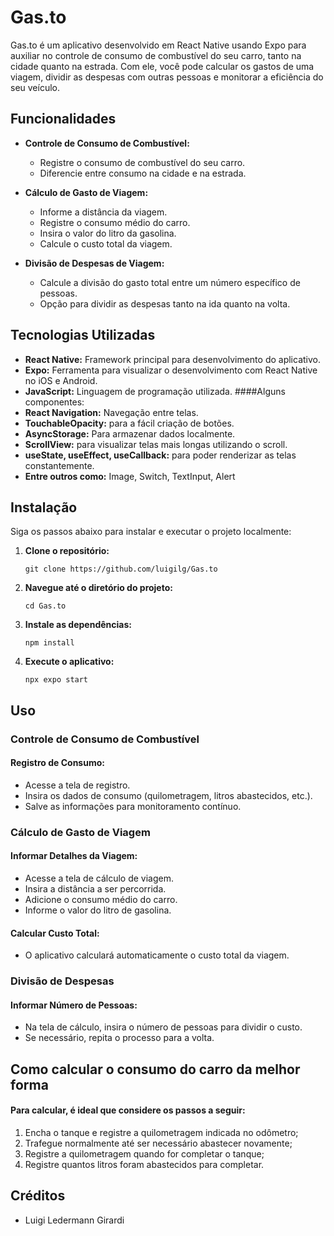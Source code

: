 # Gas.to

Gas.to é um aplicativo desenvolvido em React Native usando Expo para auxiliar no controle de consumo de combustível do seu carro, tanto na cidade quanto na estrada. Com ele, você pode calcular os gastos de uma viagem, dividir as despesas com outras pessoas e monitorar a eficiência do seu veículo.

## Funcionalidades

- **Controle de Consumo de Combustível:**
  - Registre o consumo de combustível do seu carro.
  - Diferencie entre consumo na cidade e na estrada.

- **Cálculo de Gasto de Viagem:**
  - Informe a distância da viagem.
  - Registre o consumo médio do carro.
  - Insira o valor do litro da gasolina.
  - Calcule o custo total da viagem.

- **Divisão de Despesas de Viagem:**
  - Calcule a divisão do gasto total entre um número específico de pessoas.
  - Opção para dividir as despesas tanto na ida quanto na volta.

## Tecnologias Utilizadas

- **React Native:** Framework principal para desenvolvimento do aplicativo.
- **Expo:** Ferramenta para visualizar o desenvolvimento com React Native no iOS e Android.
- **JavaScript:** Linguagem de programação utilizada.
####Alguns componentes:
- **React Navigation:** Navegação entre telas.
- **TouchableOpacity:** para a fácil criação de botões.
- **AsyncStorage:** Para armazenar dados localmente.
- **ScrollView:** para visualizar telas mais longas utilizando o scroll.
- **useState, useEffect, useCallback:** para poder renderizar as telas constantemente.
- **Entre outros como:** Image, Switch, TextInput, Alert

## Instalação

Siga os passos abaixo para instalar e executar o projeto localmente:

1. **Clone o repositório:**
   ```
   git clone https://github.com/luigilg/Gas.to
   ```
2. **Navegue até o diretório do projeto:**
    ```
    cd Gas.to
    ```
3. **Instale as dependências:**
    ```
    npm install
    ```
4. **Execute o aplicativo:**
    ```
    npx expo start
    ```

## Uso

  ### Controle de Consumo de Combustível
  #### Registro de Consumo:
  - Acesse a tela de registro.
  - Insira os dados de consumo (quilometragem, litros abastecidos, etc.).
  - Salve as informações para monitoramento contínuo.
  ### Cálculo de Gasto de Viagem
  #### Informar Detalhes da Viagem:
  - Acesse a tela de cálculo de viagem.
  - Insira a distância a ser percorrida.
  - Adicione o consumo médio do carro.
  - Informe o valor do litro de gasolina.
  #### Calcular Custo Total:
  - O aplicativo calculará automaticamente o custo total da viagem.

  ### Divisão de Despesas
  #### Informar Número de Pessoas:
  - Na tela de cálculo, insira o número de pessoas para dividir o custo.
  - Se necessário, repita o processo para a volta.

## Como calcular o consumo do carro da melhor forma 

#### Para calcular, é ideal que considere os passos a seguir:

1. Encha o tanque e registre a quilometragem indicada no odômetro;
2. Trafegue normalmente até ser necessário abastecer novamente;
3. Registre a quilometragem quando for completar o tanque;
4. Registre quantos litros foram abastecidos para completar.

## Créditos
- Luigi Ledermann Girardi

#
